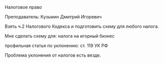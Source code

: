 Налоговое право

Преподаватель: Кузьмин Дмитрий Игоревич

Взять ч.2 Налогового Кодекса и подготовить схему для любого налога.

Мне сделать схему для: налога на игорный бизнес

профильная статья по уклонению: ст. 119 УК РФ

Проблема уклонения от налогов есть везде.